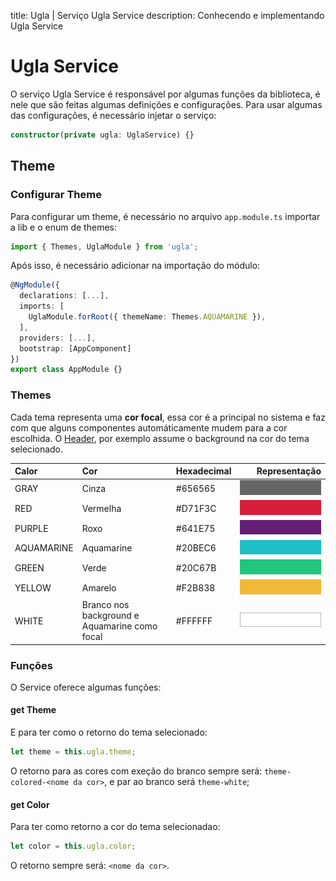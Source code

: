 title: Ugla | Serviço Ugla Service
description: Conhecendo e implementando Ugla Service

# Ugla Service

O serviço Ugla Service é responsável por algumas funções da biblioteca, é nele que são feitas algumas definições e configurações.
Para usar algumas das configurações, é necessário injetar o serviço:

```typescript
constructor(private ugla: UglaService) {}
```

## Theme

### Configurar Theme
Para configurar um theme, é necessário no arquivo `app.module.ts` importar a lib e o enum de themes:

```typescript
import { Themes, UglaModule } from 'ugla';
```

Após isso, é necessário adicionar na importação do módulo:

```typescript
@NgModule({
  declarations: [...],
  imports: [
    UglaModule.forRoot({ themeName: Themes.AQUAMARINE }),
  ],
  providers: [...],
  bootstrap: [AppComponent]
})
export class AppModule {}
```

### Themes
Cada tema representa uma **cor focal**, essa cor é a principal no sistema e faz com que alguns componentes automáticamente mudem para a cor escolhida.
O [Header](../../components/header), por exemplo assume o background na cor do tema selecionado.

Calor       | Cor                                           | Hexadecimal | Representação
:---------- | :-------------------------------------------- | ----------- | -----------:
GRAY        | Cinza                                         | #656565     | [![gray](_images/gray.png)](_images/gray.png)
RED         | Vermelha                                      | #D71F3C     | [![red](_images/red.png)](_images/red.png)
PURPLE      | Roxo                                          | #641E75     | [![purple](_images/purple.png)](_images/purple.png)
AQUAMARINE  | Aquamarine                                    | #20BEC6     | [![aquamarine](_images/aquamarine.png)](_images/aquamarine.png)
GREEN       | Verde                                         | #20C67B     | [![green](_images/green.png)](_images/green.png)
YELLOW      | Amarelo                                       | #F2B838     | [![yellow](_images/yellow.png)](_images/yellow.png)
WHITE       | Branco nos background e Aquamarine como focal | #FFFFFF     | [![white](_images/white.png)](_images/white.png)

### Funções
O Service oferece algumas funções:

#### get Theme
E para ter como o retorno do tema selecionado:
```typescript
let theme = this.ugla.theme;
```
O retorno para as cores com exeção do branco sempre será: `theme-colored-<nome da cor>`, e par ao branco será `theme-white`;

#### get Color
Para ter como retorno a cor do tema selecionadao: 
```typescript
let color = this.ugla.color;
```
O retorno sempre será: `<nome da cor>`.

